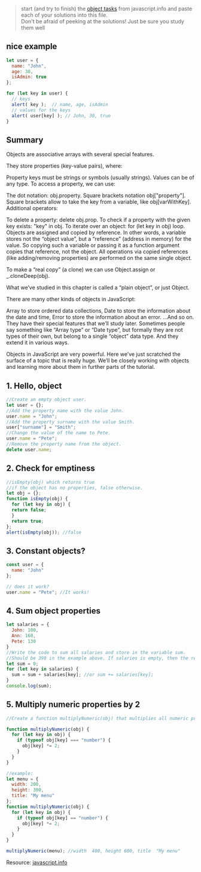 > start (and try to finish) the [object tasks](https://javascript.info/object) from javascript.info and paste each of your solutions into this file.    
> Don't be afraid of peeking at the solutions!  Just be sure you study them well

## nice example
```js
let user = {
  name: "John",
  age: 30,
  isAdmin: true
};

for (let key in user) {
  // keys
  alert( key );  // name, age, isAdmin
  // values for the keys
  alert( user[key] ); // John, 30, true
}
```

## Summary

Objects are associative arrays with several special features.

They store properties (key-value pairs), where:

Property keys must be strings or symbols (usually strings).
Values can be of any type.
To access a property, we can use:

The dot notation: obj.property.
Square brackets notation obj["property"]. Square brackets allow to take the key from a variable, like obj[varWithKey].
Additional operators:

To delete a property: delete obj.prop.
To check if a property with the given key exists: "key" in obj.
To iterate over an object: for (let key in obj) loop.
Objects are assigned and copied by reference. In other words, a variable stores not the “object value”, but a “reference” (address in memory) for the value. So copying such a variable or passing it as a function argument copies that reference, not the object. All operations via copied references (like adding/removing properties) are performed on the same single object.

To make a “real copy” (a clone) we can use Object.assign or _.cloneDeep(obj).

What we’ve studied in this chapter is called a “plain object”, or just Object.

There are many other kinds of objects in JavaScript:

Array to store ordered data collections,
Date to store the information about the date and time,
Error to store the information about an error.
…And so on.
They have their special features that we’ll study later. Sometimes people say something like “Array type” or “Date type”, but formally they are not types of their own, but belong to a single “object” data type. And they extend it in various ways.

Objects in JavaScript are very powerful. Here we’ve just scratched the surface of a topic that is really huge. We’ll be closely working with objects and learning more about them in further parts of the tutorial.


## 1. Hello, object

```js
//Create an empty object user.
let user = {};
//Add the property name with the value John.
user.name = "John";
//Add the property surname with the value Smith.
user["surname"] = "Smith";
//Change the value of the name to Pete.
user.name = "Pete";
//Remove the property name from the object.
delete user.name;
```

## 2. Check for emptiness

```js
//isEmpty(obj) which returns true 
//if the object has no properties, false otherwise.
let obj = {};
function isEmpty(obj) {
  for (let key in obj) {
  return false;  
  } 
  return true;
};
alert(isEmpty(obj)); //false
```

## 3. Constant objects?

```js
const user = {
  name: "John"
};

// does it work?
user.name = "Pete"; //It works!
```

## 4. Sum object properties

```js
let salaries = {
  John: 100,
  Ann: 160,
  Pete: 130
}
//Write the code to sum all salaries and store in the variable sum. 
//Should be 390 in the example above. If salaries is empty, then the result must be 0.
let sum = 0; 
for (let key in salaries) {
  sum = sum + salaries[key]; //or sum += salaries[key]; 
}
console.log(sum);
```

## 5. Multiply numeric properties by 2

```js
//Create a function multiplyNumeric(obj) that multiplies all numeric properties of obj by 2.

function multiplyNumeric(obj) {
  for (let key in obj) {
    if (typeof obj[key] === "number") {
      obj[key] *= 2;  
    }
  }
}

//example:
let menu = {
  width: 200,
  height: 300,
  title: "My menu"
};
function multiplyNumeric(obj) {
  for (let key in obj) {
    if (typeof obj[key] == "number") {
      obj[key] *= 2;  
    }
  }
}

multiplyNumeric(menu); //width	400, height	600, title	"My menu"

```


Resource: [javascript.info](https://javascript.info/object)

